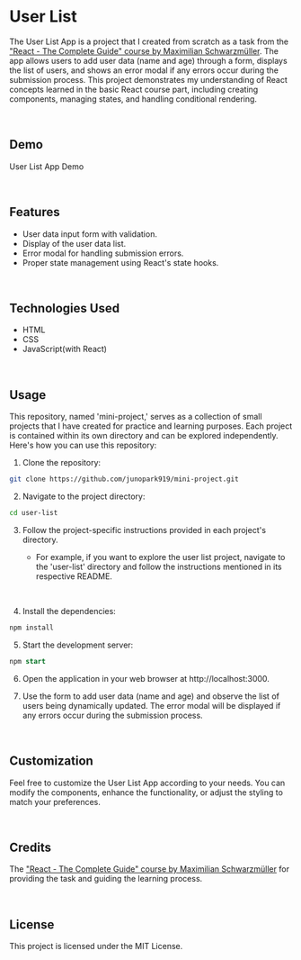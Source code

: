 # User List

The User List App is a project that I created from scratch as a task from the ["React - The Complete Guide" course by Maximilian Schwarzmüller](https://www.udemy.com/course/react-the-complete-guide-incl-redux/). The app allows users to add user data (name and age) through a form, displays the list of users, and shows an error modal if any errors occur during the submission process. This project demonstrates my understanding of React concepts learned in the basic React course part, including creating components, managing states, and handling conditional rendering.

<br>

## Demo

User List App Demo

<br>

## Features

- User data input form with validation.
- Display of the user data list.
- Error modal for handling submission errors.
- Proper state management using React's state hooks.

<br>

## Technologies Used

- HTML
- CSS
- JavaScript(with React)

<br>

## Usage

This repository, named 'mini-project,' serves as a collection of small projects that I have created for practice and learning purposes. Each project is contained within its own directory and can be explored independently. Here's how you can use this repository:

1. Clone the repository:

```bash
git clone https://github.com/junopark919/mini-project.git
```

2. Navigate to the project directory:

```bash
cd user-list
```

3. Follow the project-specific instructions provided in each project's directory.

   - For example, if you want to explore the user list project, navigate to the 'user-list' directory and follow the instructions mentioned in its respective README.

<br>

4. Install the dependencies:

```bash
npm install
```

5. Start the development server:

```sql
npm start
```

6. Open the application in your web browser at http://localhost:3000.

7. Use the form to add user data (name and age) and observe the list of users being dynamically updated. The error modal will be displayed if any errors occur during the submission process.

<br>

## Customization

Feel free to customize the User List App according to your needs. You can modify the components, enhance the functionality, or adjust the styling to match your preferences.

<br>

## Credits

The ["React - The Complete Guide" course by Maximilian Schwarzmüller](https://www.udemy.com/course/react-the-complete-guide-incl-redux/) for providing the task and guiding the learning process.

<br>

## License

This project is licensed under the MIT License.
